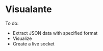 # Visualante 

To do:

- Extract JSON data with specified format 
- Visualize 
- Create a live socket 
